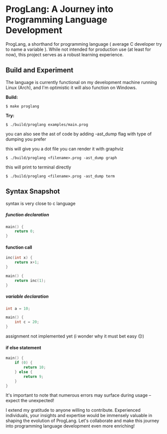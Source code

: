 # ProgLang: A Journey into Programming Language Development

ProgLang, a shorthand for programming language ( average C developer try to  name a variable ). While not intended for production use (at least for now), this project serves as a robust learning experience.

## Build and Experiment

The language is currently functional on my development machine running Linux (Arch), and I'm optimistic it will also function on Windows.

**Build:**
```
$ make proglang
```

**Try:**
```
$ ./build/proglang examples/main.prog
```
you can also see the ast of code by adding -ast_dump flag with type of dumping you prefer

this will give you a dot file you can render it with graphviz
```
$ ./build/proglang <filename>.prog -ast_dump graph
```

this will print to terminal directly
```
$ ./build/proglang <filename>.prog -ast_dump term
```

## Syntax Snapshot
syntax is very close to c language

##### function declaration
```c
main() {
    return 0;
}
```

#### function call
```c
inc(int x) {
    return x+1;
}

main() {
    return inc(1);
}
```

##### variable declaration
```c
int a = 10;

main() {
    int c = 20;
}
```
assignment not implemented yet (i wonder why it must bet easy 😔)

#### if else statement
```c
main() {
    if (0) {
        return 10;
    } else {
        return 9;
    }
}
```

It's important to note that numerous errors may surface during usage – expect the unexpected!

I extend my gratitude to anyone willing to contribute. Experienced individuals, your insights and expertise would be immensely valuable in shaping the evolution of ProgLang. Let's collaborate and make this journey into programming language development even more enriching!